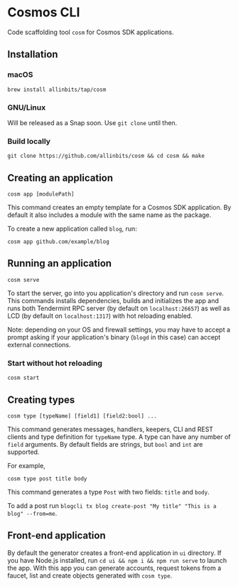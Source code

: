# Cosmos CLI

Code scaffolding tool `cosm` for Cosmos SDK applications.

## Installation

### macOS

```
brew install allinbits/tap/cosm
```

### GNU/Linux

Will be released as a Snap soon. Use `git clone` until then.

### Build locally

```
git clone https://github.com/allinbits/cosm && cd cosm && make
```

## Creating an application

```
cosm app [modulePath]
```

This command creates an empty template for a Cosmos SDK application. By default it also includes a module with the same name as the package.

To create a new application called `blog`, run:

```
cosm app github.com/example/blog
```

## Running an application

```
cosm serve
```

To start the server, go into you application's directory and run `cosm serve`. This commands installs dependencies, builds and initializes the app and runs both Tendermint RPC server (by default on `localhost:26657`) as well as LCD (by default on `localhost:1317`) with hot reloading enabled.

Note: depending on your OS and firewall settings, you may have to accept a prompt asking if your application's binary (`blogd` in this case) can accept external connections.

### Start without hot reloading

```
cosm start
```

## Creating types

```
cosm type [typeName] [field1] [field2:bool] ...
```

This command generates messages, handlers, keepers, CLI and REST clients and type definition for `typeName` type. A type can have any number of `field` arguments. By default fields are strings, but `bool` and `int` are supported.

For example,

```
cosm type post title body
```

This command generates a type `Post` with two fields: `title` and `body`.

To add a post run `blogcli tx blog create-post "My title" "This is a blog" --from=me`.

## Front-end application

By default the generator creates a front-end application in `ui` directory. If you have Node.js installed, run `cd ui && npm i && npm run serve` to launch the app. With this app you can generate accounts, request tokens from a faucet, list and create objects generated with `cosm type`.
